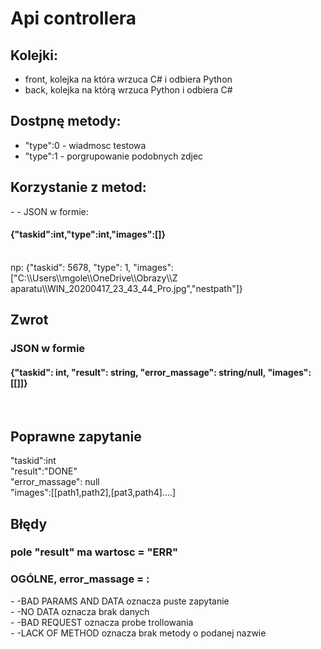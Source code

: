 <h1>Api controllera</h1>

Kolejki:
-
- front, kolejka na która wrzuca C# i odbiera Python
- back, kolejka na którą wrzuca Python i odbiera C#


Dostpnę metody:
-
- "type":0 - wiadmosc testowa
- "type":1 - porgrupowanie podobnych zdjec



<h2>Korzystanie z metod:</h2>
-
- JSON w formie:<br>
<h4>{"taskid":int,"type":int,"images":[]}</h4><br>
np: {"taskid": 5678, "type": 1, "images": ["C:\\Users\\mgole\\OneDrive\\Obrazy\\Z aparatu\\WIN_20200417_23_43_44_Pro.jpg","nestpath"]}<br>
<h2>Zwrot</h2>
<h3>JSON w formie</h3>
<h4>
{"taskid": int, "result": string, "error_massage": string/null, "images": [[]]}
</h4><br>
<h2>Poprawne zapytanie</h2>
"taskid":int<br>
"result":"DONE"<br>
"error_massage": null<br>
"images":[[path1,path2],[pat3,path4]....]<br>
<h2>Błędy</h2>
<h3>
pole "result" ma wartosc = "ERR"
<h3>
<h3>OGÓLNE, error_massage = :</h3>
- -BAD PARAMS AND DATA oznacza puste zapytanie<br>
- -NO DATA oznacza brak danych<br>
- -BAD REQUEST oznacza probe trollowania<br>
- -LACK OF METHOD oznacza brak metody o podanej nazwie<br>

 


